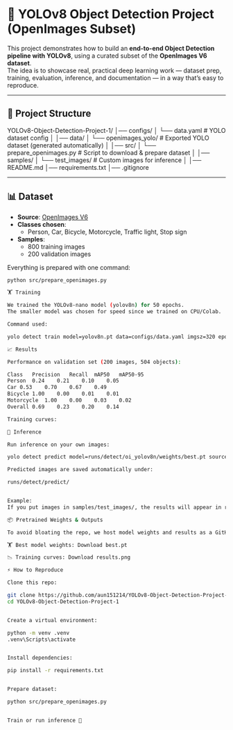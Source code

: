 # 🚀 YOLOv8 Object Detection Project (OpenImages Subset)

This project demonstrates how to build an **end-to-end Object Detection pipeline with YOLOv8**, using a curated subset of the **OpenImages V6 dataset**.  
The idea is to showcase real, practical deep learning work — dataset prep, training, evaluation, inference, and documentation — in a way that’s easy to reproduce.

---

## 📂 Project Structure

YOLOv8-Object-Detection-Project-1/
│── configs/
│ └── data.yaml # YOLO dataset config
│
│── data/
│ └── openimages_yolo/ # Exported YOLO dataset (generated automatically)
│
│── src/
│ └── prepare_openimages.py # Script to download & prepare dataset
│
│── samples/
│ └── test_images/ # Custom images for inference
│
│── README.md
│── requirements.txt
│── .gitignore


---

## 📊 Dataset

- **Source**: [OpenImages V6](https://storage.googleapis.com/openimages/web/index.html)  
- **Classes chosen**:  
  - Person, Car, Bicycle, Motorcycle, Traffic light, Stop sign
- **Samples**:  
  - 800 training images  
  - 200 validation images  

Everything is prepared with one command:

```bash
python src/prepare_openimages.py

🏋️ Training

We trained the YOLOv8-nano model (yolov8n) for 50 epochs.
The smaller model was chosen for speed since we trained on CPU/Colab.

Command used:

yolo detect train model=yolov8n.pt data=configs/data.yaml imgsz=320 epochs=50 batch=16 name=oi_yolov

📈 Results

Performance on validation set (200 images, 504 objects):

Class	Precision	Recall	mAP50	mAP50-95
Person	0.24	0.21	0.10	0.05
Car	0.53	0.70	0.67	0.49
Bicycle	1.00	0.00	0.01	0.01
Motorcycle	1.00	0.00	0.03	0.02
Overall	0.69	0.23	0.20	0.14

Training curves:

🔮 Inference

Run inference on your own images:

yolo detect predict model=runs/detect/oi_yolov8n/weights/best.pt source=samples/test_images/ save=True

Predicted images are saved automatically under:

runs/detect/predict/


Example:
If you put images in samples/test_images/, the results will appear in runs/detect/predict/.

📦 Pretrained Weights & Outputs

To avoid bloating the repo, we host model weights and results as a GitHub Release:

🏋️ Best model weights: Download best.pt

📉 Training curves: Download results.png

⚡ How to Reproduce

Clone this repo:

git clone https://github.com/aun151214/YOLOv8-Object-Detection-Project-1.git
cd YOLOv8-Object-Detection-Project-1


Create a virtual environment:

python -m venv .venv
.venv\Scripts\activate


Install dependencies:

pip install -r requirements.txt


Prepare dataset:

python src/prepare_openimages.py


Train or run inference 🚀
